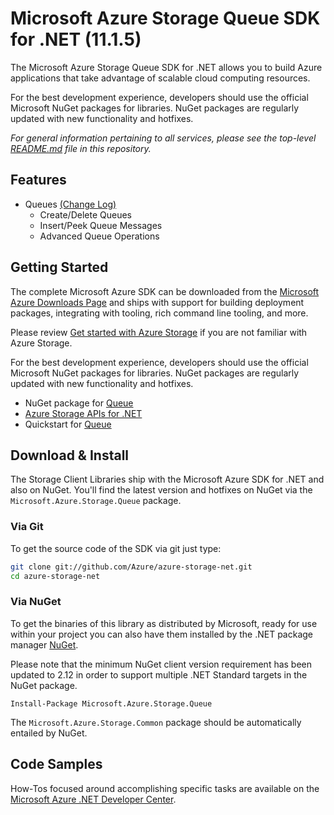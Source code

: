 # Microsoft Azure Storage Queue SDK for .NET (11.1.5)

The Microsoft Azure Storage Queue SDK for .NET allows you to build Azure applications that take advantage of scalable cloud computing resources.

For the best development experience, developers should use the official Microsoft NuGet packages for libraries. NuGet packages are regularly updated with new functionality and hotfixes. 

_For general information pertaining to all services, please see the top-level [README.md][readme-main] file in this repository._

## Features

- Queues [(Change Log)][changelog]
    - Create/Delete Queues
    - Insert/Peek Queue Messages
    - Advanced Queue Operations

## Getting Started

The complete Microsoft Azure SDK can be downloaded from the [Microsoft Azure Downloads Page][] and ships with support for building deployment packages, integrating with tooling, rich command line tooling, and more.

Please review [Get started with Azure Storage][] if you are not familiar with Azure Storage.

For the best development experience, developers should use the official Microsoft NuGet packages for libraries. NuGet packages are regularly updated with new functionality and hotfixes. 

- NuGet package for [Queue][]
- [Azure Storage APIs for .NET][]
- Quickstart for [Queue][queue-quickstart]

## Download & Install

The Storage Client Libraries ship with the Microsoft Azure SDK for .NET and also on NuGet. 
You'll find the latest version and hotfixes on NuGet via the `Microsoft.Azure.Storage.Queue` package.

### Via Git

To get the source code of the SDK via git just type:

```bash
git clone git://github.com/Azure/azure-storage-net.git
cd azure-storage-net
```

### Via NuGet

To get the binaries of this library as distributed by Microsoft, ready for use
within your project you can also have them installed by the .NET package manager [NuGet][queue].

Please note that the minimum NuGet client version requirement has been updated to 2.12 in order to support multiple .NET Standard targets in the NuGet package.

```
Install-Package Microsoft.Azure.Storage.Queue
```

The `Microsoft.Azure.Storage.Common` package should be automatically entailed by NuGet.

## Code Samples

How-Tos focused around accomplishing specific tasks are available on the [Microsoft Azure .NET Developer Center][].


[changelog]: Changelog.txt
[readme-main]: ../README.md
[Microsoft Azure Downloads Page]: http://azure.microsoft.com/en-us/downloads/?sdk=net
[Get started with Azure Storage]: https://docs.microsoft.com/en-us/azure/storage/storage-dotnet-how-to-use-blobs
[Azure Storage APIs for .NET]: https://docs.microsoft.com/en-us/dotnet/api/overview/azure/storage?view=azure-dotnet
[Microsoft Azure .NET Developer Center]: http://azure.microsoft.com/en-us/develop/net/
[Queue]: https://www.nuget.org/packages/Microsoft.Azure.Storage.Queue/
[queue-quickstart]: https://docs.microsoft.com/en-us/azure/storage/queues/storage-dotnet-how-to-use-queues